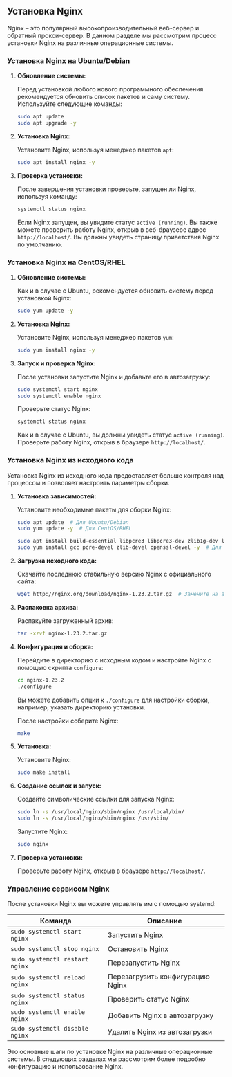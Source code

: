 ## Установка Nginx

Nginx – это популярный высокопроизводительный веб-сервер и обратный прокси-сервер.  В данном разделе мы рассмотрим процесс установки Nginx на различные операционные системы.

### Установка Nginx на Ubuntu/Debian

1. **Обновление системы:**

    Перед установкой любого нового программного обеспечения рекомендуется обновить список пакетов и саму систему. Используйте следующие команды:

    ```bash
    sudo apt update
    sudo apt upgrade -y
    ```

2. **Установка Nginx:**

    Установите Nginx, используя менеджер пакетов `apt`:

    ```bash
    sudo apt install nginx -y
    ```

3. **Проверка установки:**

    После завершения установки проверьте, запущен ли Nginx, используя команду:

    ```bash
    systemctl status nginx
    ```

    Если Nginx запущен, вы увидите статус `active (running)`. Вы также можете проверить работу Nginx, открыв в веб-браузере адрес `http://localhost/`.  Вы должны увидеть страницу приветствия Nginx по умолчанию.

### Установка Nginx на CentOS/RHEL

1. **Обновление системы:**

    Как и в случае с Ubuntu, рекомендуется обновить систему перед установкой Nginx:

    ```bash
    sudo yum update -y
    ```

2. **Установка Nginx:**

    Установите Nginx, используя менеджер пакетов `yum`:

    ```bash
    sudo yum install nginx -y
    ```

3. **Запуск и проверка Nginx:**

    После установки запустите Nginx и добавьте его в автозагрузку:

    ```bash
    sudo systemctl start nginx
    sudo systemctl enable nginx
    ```

    Проверьте статус Nginx:

    ```bash
    systemctl status nginx
    ```

    Как и в случае с Ubuntu, вы должны увидеть статус `active (running)`. Проверьте работу Nginx, открыв в браузере `http://localhost/`.

### Установка Nginx из исходного кода

Установка Nginx из исходного кода предоставляет больше контроля над процессом и позволяет настроить параметры сборки.

1. **Установка зависимостей:**

    Установите необходимые пакеты для сборки Nginx:

    ```bash
    sudo apt update  # Для Ubuntu/Debian
    sudo yum update -y  # Для CentOS/RHEL

    sudo apt install build-essential libpcre3 libpcre3-dev zlib1g-dev libssl-dev -y  # Для Ubuntu/Debian
    sudo yum install gcc pcre-devel zlib-devel openssl-devel -y  # Для CentOS/RHEL
    ```

2. **Загрузка исходного кода:**

    Скачайте последнюю стабильную версию Nginx с официального сайта:

    ```bash
    wget http://nginx.org/download/nginx-1.23.2.tar.gz  # Замените на актуальную версию
    ```

3. **Распаковка архива:**

    Распакуйте загруженный архив:

    ```bash
    tar -xzvf nginx-1.23.2.tar.gz
    ```

4. **Конфигурация и сборка:**

    Перейдите в директорию с исходным кодом и настройте Nginx с помощью скрипта `configure`:

    ```bash
    cd nginx-1.23.2
    ./configure 
    ```

    Вы можете добавить опции к `./configure` для настройки сборки, например, указать директорию установки. 

    После настройки соберите Nginx:

    ```bash
    make
    ```

5. **Установка:**

    Установите Nginx:

    ```bash
    sudo make install
    ```

6. **Создание ссылок и запуск:**

    Создайте символические ссылки для запуска Nginx:

    ```bash
    sudo ln -s /usr/local/nginx/sbin/nginx /usr/local/bin/
    sudo ln -s /usr/local/nginx/sbin/nginx /usr/sbin/
    ```

    Запустите Nginx:

    ```bash
    sudo nginx
    ```

7. **Проверка установки:**

    Проверьте работу Nginx, открыв в браузере `http://localhost/`.

### Управление сервисом Nginx

После установки Nginx вы можете управлять им с помощью systemd:

| Команда                  | Описание                       |
|--------------------------|--------------------------------|
| `sudo systemctl start nginx` | Запустить Nginx                 |
| `sudo systemctl stop nginx`  | Остановить Nginx                |
| `sudo systemctl restart nginx` | Перезапустить Nginx              |
| `sudo systemctl reload nginx` | Перезагрузить конфигурацию Nginx |
| `sudo systemctl status nginx` | Проверить статус Nginx          |
| `sudo systemctl enable nginx` | Добавить Nginx в автозагрузку  |
| `sudo systemctl disable nginx` | Удалить Nginx из автозагрузки |

Это основные шаги по установке Nginx на различные операционные системы. В следующих разделах мы рассмотрим более подробно конфигурацию и использование Nginx. 

